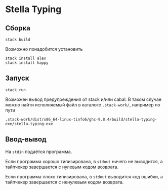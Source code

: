 # Stella Typing

## Сборка

```
stack build
```

Возможно понадобится установить
```
stack install alex
stack install happy
```

## Запуск

```
stack run
```

Возможен вывод предупреждения от stack и/или cabal.
В таком случае можно найти исполняемый файл
в каталоге `.stack-work/`, например по пути
```
.stack-work/dist/x86_64-linux-tinfo6/ghc-9.8.4/build/stella-typing-exe/stella-typing-exe
```

## Ввод-вывод

На `stdin` подаётся программа.

Если программа хорошо типизирована,
в `stdout` ничего не выводится,
а тайпчекер завершается с нулевым кодом возврата.

Если программа плохо типизирована,
в `stdout` выводится код ошибки,
а тайпчекер завершается с ненулевым кодом возврата.
